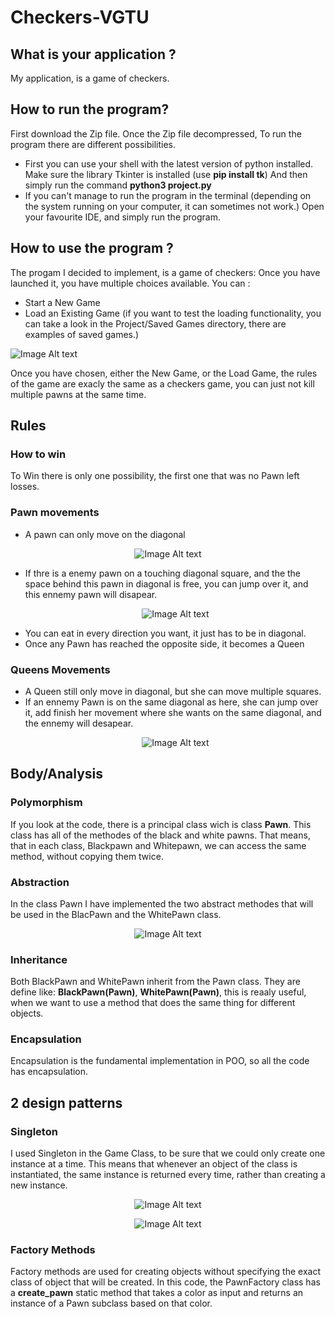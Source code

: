 # Checkers-VGTU
## What is your application ?
My application, is a game of checkers.

## How to run the program?
First download the Zip file.
Once the Zip file decompressed,
To run the program there are different possibilities.
+ First you can use your shell with the latest version of python installed.
  Make sure the library Tkinter is installed (use **pip install tk**)
  And then simply run the command **python3 project.py**
+ If you can't manage to run the program in the terminal (depending on the system running on your computer, it can sometimes not work.) Open your favourite IDE, and simply run the program.

## How to use the program ?
The progam I decided to implement, is a game of checkers:
Once you have launched it, you have multiple choices available.
You can :
+ Start a New Game
+ Load an Existing Game (if you want to test the loading functionality, you can take a look in the Project/Saved Games directory, there are examples of saved games.)

![Image Alt text](/images/begining.png "Optional title")    

Once you have chosen, either the New Game, or the Load Game, the rules of the game are exacly the same as a checkers game, you can just not kill multiple pawns at the same time. 
## Rules
### How to win
To Win there is only one possibility, the first one that was no Pawn left losses.
### Pawn movements 
+ A pawn can only move on the diagonal
<p align="center">
  <img src="/images/pawn_movement.png" alt="Image Alt text" title="Optional title" />
</p>

+ If thre is a enemy pawn on a touching diagonal square, and the the space behind this pawn in diagonal is free, you can jump over it, and this ennemy pawn will disapear.
  <p align="center">
  <img src="/images/kill.png" alt="Image Alt text" title="Optional title" />
</p>

+ You can eat in every direction you want, it just has to be in diagonal.
+ Once any Pawn has reached the opposite side, it becomes a Queen

### Queens Movements
+ A Queen still only move in diagonal, but she can move multiple squares.
+ If an ennemy Pawn is on the same diagonal as here, she can jump over it, add finish her movement where she wants on the same diagonal, and the ennemy will desapear.
    <p align="center">
  <img src="/images/queen.png" alt="Image Alt text" title="Optional title" />
</p>

## Body/Analysis
### Polymorphism
If you look at the code, there is a principal class wich is class **Pawn**. This class has all of the methodes of the black and white pawns. 
That means, that in each class, Blackpawn and Whitepawn, we can access the same method, without copying them twice.

### Abstraction
In the class Pawn I have implemented the two abstract methodes that will be used in the BlacPawn and the WhitePawn class.
    <p align="center">
  <img src="/images/Abstraction.png" alt="Image Alt text" title="Optional title" />
</p>

### Inheritance
Both BlackPawn and WhitePawn inherit from the Pawn class. 
They are define like: **BlackPawn(Pawn)**, **WhitePawn(Pawn)**, this is reaaly useful, when we want to use a method that does the same thing for different objects.

### Encapsulation
Encapsulation is the fundamental implementation in POO, so all the code has encapsulation.

## 2 design patterns
### Singleton
I used Singleton in the Game Class, to be sure that we could only create one instance at a time. This means that whenever an object of the class is instantiated, the same instance is returned every time, rather than creating a new instance.
    <p align="center">
  <img src="/images/singleton1.png" alt="Image Alt text" title="Optional title" />
</p>

  <p align="center">
  <img src="/images/singleton2.png" alt="Image Alt text" title="Optional title" />
</p>

### Factory Methods
Factory methods are used for creating objects without specifying the exact class of object that will be created. In this code, the PawnFactory class has a **create_pawn** static method that takes a color as input and returns an instance of a Pawn subclass based on that color.
